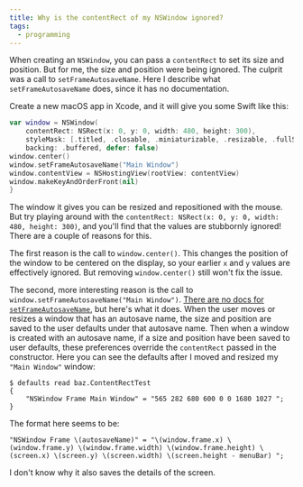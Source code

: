 ```yaml
---
title: Why is the contentRect of my NSWindow ignored?
tags:
  - programming
---
```


When creating an `NSWindow`,
you can pass a `contentRect` to set its size and position.
But for me, the size and position were being ignored.
The culprit was a call to `setFrameAutosaveName`.
Here I describe what `setFrameAutosaveName` does,
since it has no documentation.

Create a new macOS app in Xcode,
and it will give you some Swift like this:

```swift
var window = NSWindow(
    contentRect: NSRect(x: 0, y: 0, width: 480, height: 300),
    styleMask: [.titled, .closable, .miniaturizable, .resizable, .fullSizeContentView],
    backing: .buffered, defer: false)
window.center()
window.setFrameAutosaveName("Main Window")
window.contentView = NSHostingView(rootView: contentView)
window.makeKeyAndOrderFront(nil)
}
```

The window it gives you can be resized and repositioned with the mouse.
But try playing around with the `contentRect: NSRect(x: 0, y: 0, width: 480, height: 300)`,
and you'll find that the values are stubbornly ignored!
There are a couple of reasons for this.

The first reason is the call to `window.center()`.
This changes the position of the window to be centered on the display,
so your earlier `x` and `y` values are effectively ignored.
But removing `window.center()` still won't fix the issue.

The second, more interesting reason is the call to
`window.setFrameAutosaveName("Main Window")`.
[There are no docs for `setFrameAutosaveName`](https://developer.apple.com/documentation/appkit/nswindow/1419509-setframeautosavename),
but here's what it does.
When the user moves or resizes a window that has an autosave name,
the size and position are saved to the user defaults under that autosave name.
Then when a window is created with an autosave name,
if a size and position have been saved to user defaults,
these preferences override the `contentRect` passed in the constructor.
Here you can see the defaults after I moved and resized my `"Main Window"` window:

```
$ defaults read baz.ContentRectTest
{
    "NSWindow Frame Main Window" = "565 282 680 600 0 0 1680 1027 ";
}
```

The format here seems to be:

```
"NSWindow Frame \(autosaveName)" = "\(window.frame.x) \(window.frame.y) \(window.frame.width) \(window.frame.height) \(screen.x) \(screen.y) \(screen.width) \(screen.height - menuBar) ";
```

I don't know why it also saves the details of the screen.
